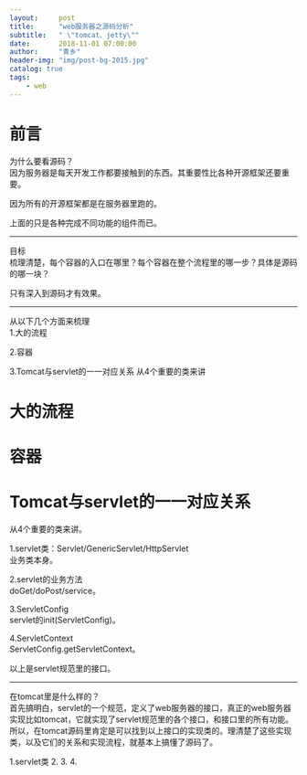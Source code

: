 ```yaml
---
layout:     post
title:      "web服务器之源码分析"
subtitle:   " \"tomcat、jetty\""
date:       2018-11-01 07:00:00
author:     "青乡"
header-img: "img/post-bg-2015.jpg"
catalog: true
tags:
    - web
---
```


# 前言
为什么要看源码？  
因为服务器是每天开发工作都要接触到的东西。其重要性比各种开源框架还要重要。

因为所有的开源框架都是在服务器里跑的。

上面的只是各种完成不同功能的组件而已。

---
目标  
梳理清楚，每个容器的入口在哪里？每个容器在整个流程里的哪一步？具体是源码的哪一块？


只有深入到源码才有效果。

---
从以下几个方面来梳理  
1.大的流程

2.容器

3.Tomcat与servlet的一一对应关系
从4个重要的类来讲

# 大的流程


# 容器


# Tomcat与servlet的一一对应关系
从4个重要的类来讲。

1.servlet类：Servlet/GenericServlet/HttpServlet  
业务类本身。

2.servlet的业务方法  
doGet/doPost/service。

3.ServletConfig  
servlet的init(ServletConfig)。

4.ServletContext  
ServletConfig.getServletContext。

以上是servlet规范里的接口。

---
在tomcat里是什么样的？  
首先搞明白，servlet的一个规范，定义了web服务器的接口，真正的web服务器实现比如tomcat，它就实现了servlet规范里的各个接口，和接口里的所有功能。所以，在tomcat源码里肯定是可以找到以上接口的实现类的。理清楚了这些实现类，以及它们的关系和实现流程，就基本上搞懂了源码了。


1.servlet类
2.
3.
4.


